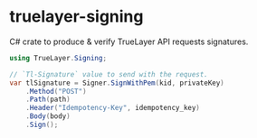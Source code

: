 # truelayer-signing
C# crate to produce & verify TrueLayer API requests signatures.

```csharp
using TrueLayer.Signing;

// `Tl-Signature` value to send with the request.
var tlSignature = Signer.SignWithPem(kid, privateKey)
    .Method("POST")
    .Path(path)
    .Header("Idempotency-Key", idempotency_key)
    .Body(body)
    .Sign();
```
